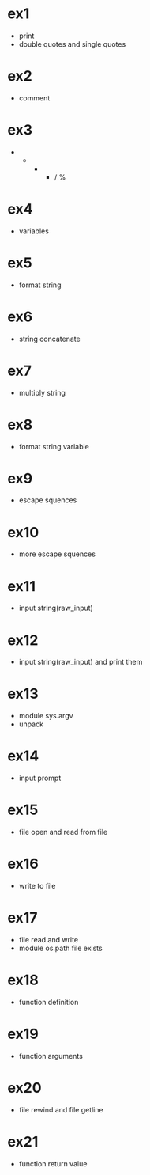 # ex1 

* print
* double quotes and single quotes

# ex2

* comment

# ex3

* + - * / %

# ex4

* variables

# ex5 

* format string

# ex6

* string concatenate

# ex7 

* multiply string

# ex8

* format string variable

# ex9

* escape squences

# ex10

* more escape squences

# ex11

* input string(raw_input)

# ex12

* input string(raw_input) and print them

# ex13

* module sys.argv
* unpack

# ex14

* input prompt

# ex15

* file open and read from file

# ex16

* write to file

# ex17

* file read and write
* module os.path file exists

# ex18

* function definition

# ex19

* function arguments

# ex20

* file rewind and file getline

# ex21

* function return value
